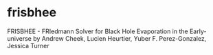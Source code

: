 # frisbhee
FRISBHEE - FRIedmann Solver for Black Hole Evaporation in the Early-universe by Andrew Cheek, Lucien Heurtier, Yuber F. Perez-Gonzalez, Jessica Turner
